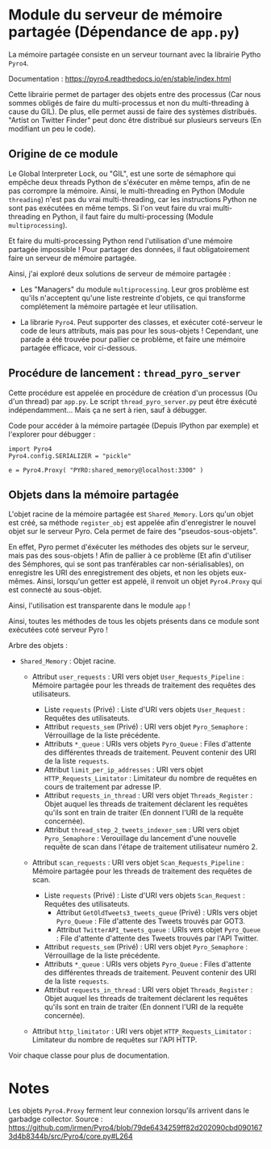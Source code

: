 # Module du serveur de mémoire partagée (Dépendance de `app.py`)

La mémoire partagée consiste en un serveur tournant avec la librairie Pytho `Pyro4`.

Documentation : https://pyro4.readthedocs.io/en/stable/index.html

Cette librairie permet de partager des objets entre des processus (Car nous sommes obligés de faire du multi-processus et non du multi-threading à cause du GIL). De plus, elle permet aussi de faire des systèmes distribués. "Artist on Twitter Finder" peut donc être distribué sur plusieurs serveurs (En modifiant un peu le code).


## Origine de ce module

Le Global Interpreter Lock, ou "GIL", est une sorte de sémaphore qui empêche deux threads Python de s'éxécuter en même temps, afin de ne pas corrompre la mémoire. Ainsi, le multi-threading en Python (Module `threading`) n'est pas du vrai multi-threading, car les instructions Python ne sont pas exécutées en même temps. Si l'on veut faire du vrai multi-threading en Python, il faut faire du multi-processing (Module `multiprocessing`).

Et faire du multi-processing Python rend l'utilisation d'une mémoire partagée impossible ! Pour partager des données, il faut obligatoirement faire un serveur de mémoire partagée.

Ainsi, j'ai exploré deux solutions de serveur de mémoire partagée :
- Les "Managers" du module `multiprocessing`. Leur gros problème est qu'ils n'acceptent qu'une liste restreinte d'objets, ce qui transforme complétement la mémoire partagée et leur utilisation.

- La librarie `Pyro4`. Peut supporter des classes, et exécuter coté-serveur le code de leurs attributs, mais pas pour les sous-objets ! Cependant, une parade a été trouvée pour pallier ce problème, et faire une mémoire partagée efficace, voir ci-dessous.


## Procédure de lancement : `thread_pyro_server`

Cette procédure est appelée en procédure de création d'un processus (Ou d'un thread) par `app.py`.
Le script `thread_pyro_server.py` peut être éxécuté indépendamment... Mais ça ne sert à rien, sauf à débugger.

Code pour accéder à la mémoire partagée (Depuis IPython par exemple) et l'explorer pour débugger :
```
import Pyro4
Pyro4.config.SERIALIZER = "pickle"

e = Pyro4.Proxy( "PYRO:shared_memory@localhost:3300" )
```


## Objets dans la mémoire partagée

L'objet racine de la mémoire partagée est `Shared_Memory`. Lors qu'un objet est créé, sa méthode `register_obj` est appelée afin d'enregistrer le nouvel objet sur le serveur Pyro. Cela permet de faire des "pseudos-sous-objets".

En effet, Pyro permet d'éxécuter les méthodes des objets sur le serveur, mais pas des sous-objets ! Afin de pallier à ce problème (Et afin d'utiliser des Sémphores, qui se sont pas tranférables car non-sérialisables), on enregistre les URI des enregistrement des objets, et non les objets eux-mêmes. Ainsi, lorsqu'un getter est appelé, il renvoit un objet `Pyro4.Proxy` qui est connecté au sous-objet.

Ainsi, l'utilisation est transparente dans le module `app` !

Ainsi, toutes les méthodes de tous les objets présents dans ce module sont exécutées coté serveur Pyro !

Arbre des objets :
- `Shared_Memory` : Objet racine.

  - Attribut `user_requests` : URI vers objet `User_Requests_Pipeline` : Mémoire partagée pour les threads de traitement des requêtes des utilisateurs.
    - Liste `requests` (Privé) : Liste d'URI vers objets `User_Request` : Requêtes des utilisateuts.
    - Attribut `requests_sem` (Privé) : URI vers objet `Pyro_Semaphore` : Vérrouillage de la liste précédente.
    - Attributs `*_queue` : URIs vers objets `Pyro_Queue` : Files d'attente des différentes threads de traitement. Peuvent contenir des URI de la liste `requests`.
    - Attribut `limit_per_ip_addresses` : URI vers objet `HTTP_Requests_Limitator` : Limitateur du nombre de requêtes en cours de traitement par adresse IP.
    - Attribut `requests_in_thread` : URI vers objet `Threads_Register` : Objet auquel les threads de traitement déclarent les requêtes qu'ils sont en train de traiter (En donnent l'URI de la requête concernée).
    - Attribut `thread_step_2_tweets_indexer_sem` : URI vers objet `Pyro_Semaphore` : Verouillage du lancement d'une nouvelle requête de scan dans l'étape de traitement utilisateur numéro 2.

  - Attribut `scan_requests` : URI vers objet `Scan_Requests_Pipeline` : Mémoire partagée pour les threads de traitement des requêtes de scan.
    - Liste `requests` (Privé) : Liste d'URI vers objets `Scan_Request` : Requêtes des utilisateuts.
      - Attribut `GetOldTweets3_tweets_queue` (Privé) : URIs vers objet `Pyro_Queue` : File d'attente des Tweets trouvés par GOT3.
      - Attribut `TwitterAPI_tweets_queue` : URIs vers objet `Pyro_Queue` : File d'attente d'attente des Tweets trouvés par l'API Twitter.
    - Attribut `requests_sem` (Privé) : URI vers objet `Pyro_Semaphore` : Vérrouillage de la liste précédente.
    - Attributs `*_queue` : URIs vers objets `Pyro_Queue` : Files d'attente des différentes threads de traitement. Peuvent contenir des URI de la liste `requests`.
    - Attribut `requests_in_thread` : URI vers objet `Threads_Register` : Objet auquel les threads de traitement déclarent les requêtes qu'ils sont en train de traiter (En donnent l'URI de la requête concernée).

  - Attribut `http_limitator` : URI vers objet `HTTP_Requests_Limitator` : Limitateur du nombre de requêtes sur l'API HTTP.

Voir chaque classe pour plus de documentation.


# Notes

Les objets `Pyro4.Proxy` ferment leur connexion lorsqu'ils arrivent dans le garbadge collector. Source : https://github.com/irmen/Pyro4/blob/79de6434259ff82d202090cbd0901673d4b8344b/src/Pyro4/core.py#L264

